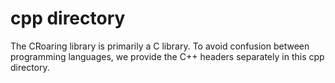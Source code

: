 # cpp directory

The CRoaring library is primarily a C library. To avoid confusion between programming languages, we provide the C++ headers separately in this cpp directory.